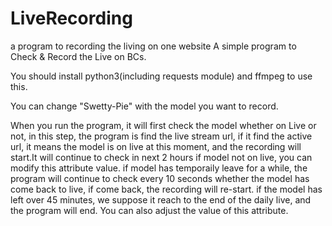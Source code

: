 # LiveRecording
a program to recording the living on one website
A simple program to Check & Record the Live on BCs.

You should install python3(including requests module) and ffmpeg to use this.

You can change "Swetty-Pie" with the model you want to record.

When you run the program, it will first check the model whether on Live or not, in this step, the program is find the live stream url, if it find the active url, it means the model is on live at this moment, and the recording will start.It will continue to check in next 2 hours if model not on live, you can modify this attribute value.
if model has temporaily leave for a while, the program will continue to check every 10 seconds whether the model has come back to live, if come back, the recording will re-start. if the model has left over 45 minutes, we suppose it reach to the end of the daily live, and the program will end. You can also adjust the value of this attribute.
